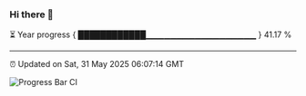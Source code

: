 ### Hi there 👋

⏳ Year progress { ████████████▁▁▁▁▁▁▁▁▁▁▁▁▁▁▁▁▁▁ } 41.17 %

---

⏰ Updated on Sat, 31 May 2025 06:07:14 GMT

![Progress Bar CI](https://github.com/liununu/liununu/workflows/Progress%20Bar%20CI/badge.svg)
